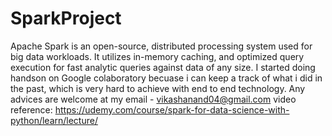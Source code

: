 # SparkProject
Apache Spark is an open-source, distributed processing system used for big data workloads. It utilizes in-memory caching, and optimized query execution for fast analytic queries against data of any size.
I started doing handson on Google colaboratory becuase i can keep a track of what i did in the past, which is very hard to achieve with end to end technology.
Any advices are welcome at my email - vikashanand04@gmail.com
video reference:
https://udemy.com/course/spark-for-data-science-with-python/learn/lecture/
